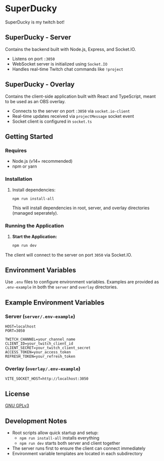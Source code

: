 # SuperDucky

SuperDucky is my twitch bot!

## SuperDucky - Server

Contains the backend built with Node.js, Express, and Socket.IO.

- Listens on port `:3050`
- WebSocket server is initialized using `Socket.IO`
- Handles real-time Twitch chat commands like `!project`

## SuperDucky - Overlay

Contains the client-side application built with React and TypeScript, meant to be used as an OBS overlay.

- Connects to the server on port `:3050` via `socket.io-client`
- Real-time updates received via `projectMessage` socket event
- Socket client is configured in `socket.ts`

## Getting Started

### Requires

- Node.js (v14+ recommended)
- npm or yarn

### Installation

1. Install dependencies:

   ```bash
   npm run install-all
   ```

   This will install dependencies in root, server, and overlay directories (managed seperately).

### Running the Application

1. **Start the Application:**

   ```bash
   npm run dev
   ```

The client will connect to the server on port `3050` via Socket.IO.

## Environment Variables

Use `.env` files to configure environment variables. Examples are provided as `.env-example` in both the `server` and `overlay` directories.

## Example Environment Variables

### Server (`server/.env-example`)

```env.local
HOST=localhost
PORT=3050

TWITCH_CHANNEL=your_channel_name
CLIENT_ID=your_twitch_client_id
CLIENT_SECRET=your_twitch_client_secret
ACCESS_TOKEN=your_access_token
REFRESH_TOKEN=your_refresh_token
```

### Overlay (`overlay/.env-example`)

```env
VITE_SOCKET_HOST=http://localhost:3050
```

## License

[GNU GPLv3](LICENSE)

## Development Notes

- Root scripts allow quick startup and setup:
  - `npm run install-all` installs everything
  - `npm run dev` starts both server and client together
- The server runs first to ensure the client can connect immediately
- Environment variable templates are located in each subdirectory
